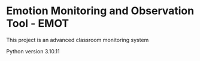 # Emotion Monitoring and Observation Tool - EMOT

This project is an advanced classroom monitoring system

Python version 3.10.11